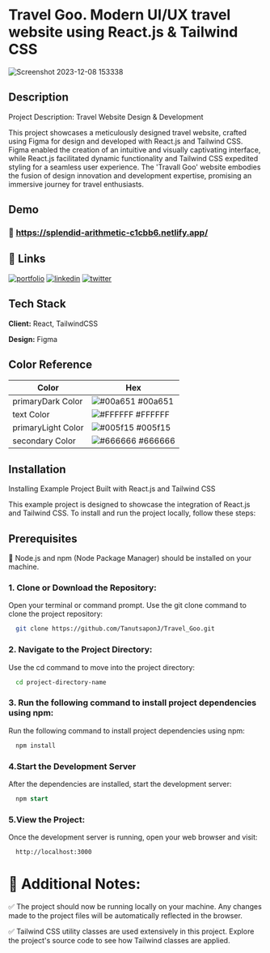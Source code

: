 
# Travel Goo. Modern UI/UX travel website using React.js & Tailwind CSS

![Screenshot 2023-12-08 153338](https://github.com/TanutsaponJ/Travel_Goo/assets/114305352/bb941661-8c4c-4e3d-a109-e72dcdc8bfa7) 

##  Description 

Project Description: Travel Website Design & Development

This project showcases a meticulously designed travel website, crafted using Figma for design and developed with React.js and Tailwind CSS. Figma enabled the creation of an intuitive and visually captivating interface, while React.js facilitated dynamic functionality and Tailwind CSS expedited styling for a seamless user experience. The 'Travall Goo' website embodies the fusion of design innovation and development expertise, promising an immersive journey for travel enthusiasts.



## Demo 

###  🚀 https://splendid-arithmetic-c1cbb6.netlify.app/




## 🔗 Links
[![portfolio](https://img.shields.io/badge/my_portfolio-000?style=for-the-badge&logo=ko-fi&logoColor=white)]()
[![linkedin](https://img.shields.io/badge/linkedin-0A66C2?style=for-the-badge&logo=linkedin&logoColor=white)](https://www.linkedin.com/in/tanutsapon/)
[![twitter](https://img.shields.io/badge/twitter-1DA1F2?style=for-the-badge&logo=twitter&logoColor=white)](https://twitter.com/TJinaongkan)


## Tech Stack

**Client:** React, TailwindCSS

**Design:** Figma

## Color Reference

| Color             | Hex                                                                |
| ----------------- | ------------------------------------------------------------------ |
| primaryDark Color | ![#00a651](https://via.placeholder.com/10/00a651?text=+) #00a651 |
| text Color | ![#FFFFFF](https://via.placeholder.com/10/#FFFFFF?text=+) #FFFFFF |
| primaryLight Color | ![#005f15](https://via.placeholder.com/10/005f15?text=+) #005f15 |
| secondary Color | ![#666666](https://via.placeholder.com/10/666666?text=+) #666666 |


## Installation

Installing Example Project Built with React.js and Tailwind CSS

This example project is designed to showcase the integration of React.js and Tailwind CSS. To install and run the project locally, follow these steps:

## Prerequisites

 📙 Node.js and npm (Node Package Manager) should be installed on your machine.


### 1. Clone or Download the Repository: 

Open your terminal or command prompt.
Use the git clone command to clone the project repository:
```bash
  git clone https://github.com/TanutsaponJ/Travel_Goo.git
```

### 2. Navigate to the Project Directory:
Use the cd command to move into the project directory:
```bash
  cd project-directory-name
```

### 3. Run the following command to install project dependencies using npm:
Run the following command to install project dependencies using npm:
```bash
  npm install
```

### 4.Start the Development Server
After the dependencies are installed, start the development server:
```sql
  npm start
```

### 5.View the Project:
Once the development server is running, open your web browser and visit:
```arduino
  http://localhost:3000
```

# 📙 Additional Notes:
✅ The project should now be running locally on your machine. Any changes made to the project files will be automatically reflected in the browser.

✅ Tailwind CSS utility classes are used extensively in this project. Explore the project's source code to see how Tailwind classes are applied.

